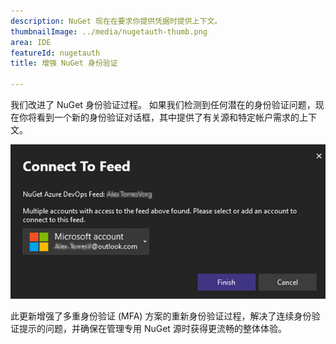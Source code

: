 ```yaml
---
description: NuGet 现在在要求你提供凭据时提供上下文。
thumbnailImage: ../media/nugetauth-thumb.png
area: IDE
featureId: nugetauth
title: 增强 NuGet 身份验证

---
```



我们改进了 NuGet 身份验证过程。 如果我们检测到任何潜在的身份验证问题，现在你将看到一个新的身份验证对话框，其中提供了有关源和特定帐户需求的上下文。

![“NuGet 身份验证”对话框](../media/nugetauthdialog.png)

此更新增强了多重身份验证 (MFA) 方案的重新身份验证过程，解决了连续身份验证提示的问题，并确保在管理专用 NuGet 源时获得更流畅的整体体验。
